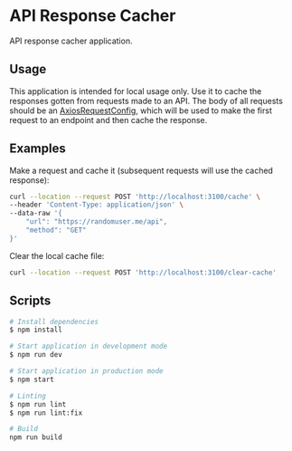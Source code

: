 # API Response Cacher

API response cacher application.

## Usage

This application is intended for local usage only. Use it to cache the responses gotten from requests made to an API. The body of all requests should be an [AxiosRequestConfig](https://axios-http.com/docs/req_config), which will be used to make the first request to an endpoint and then cache the response.

## Examples

Make a request and cache it (subsequent requests will use the cached response):

```bash
curl --location --request POST 'http://localhost:3100/cache' \
--header 'Content-Type: application/json' \
--data-raw '{
    "url": "https://randomuser.me/api",
    "method": "GET"
}'
```

Clear the local cache file:

```bash
curl --location --request POST 'http://localhost:3100/clear-cache'
```

## Scripts

```bash
# Install dependencies
$ npm install

# Start application in development mode
$ npm run dev

# Start application in production mode
$ npm start

# Linting
$ npm run lint
$ npm run lint:fix

# Build
npm run build
```
